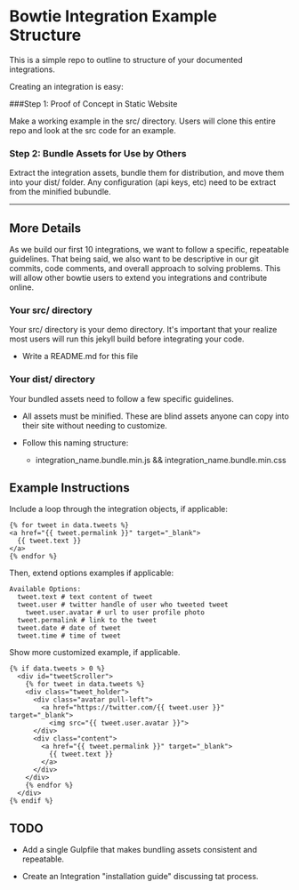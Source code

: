 Bowtie Integration Example Structure
===

This is a simple repo to outline to structure of your documented integrations.

Creating an integration is easy:

###Step 1: Proof of Concept in Static Website

Make a working example in the src/ directory. Users will clone this entire repo and look at the src code for an example.

### Step 2: Bundle Assets for Use by Others

Extract the integration assets, bundle them for distribution, and move them into your dist/ folder. Any configuration (api keys, etc) need to be extract from the minified bubundle.

---

More Details
---

As we build our first 10 integrations, we want to follow a specific, repeatable guidelines. That being said, we also want to be descriptive in our git commits, code comments, and overall approach to solving problems. This will allow other bowtie users to extend you integrations and contribute online.


### Your src/ directory

Your src/ directory is your demo directory. It's important that your realize most users will run this jekyll build before integrating your code.

* Write a README.md for this file


### Your dist/ directory

Your bundled assets need to follow a few specific guidelines.

* All assets must be minified. These are blind assets anyone can copy into their site without needing to customize.

* Follow this naming structure:
  * integration_name.bundle.min.js && integration_name.bundle.min.css


Example Instructions
---

Include a loop through the integration objects, if applicable:

```
{% for tweet in data.tweets %}
<a href="{{ tweet.permalink }}" target="_blank">
  {{ tweet.text }}
</a>
{% endfor %}
```

Then, extend options examples if applicable:

```
Available Options:
  tweet.text # text content of tweet
  tweet.user # twitter handle of user who tweeted tweet
    tweet.user.avatar # url to user profile photo
  tweet.permalink # link to the tweet
  tweet.date # date of tweet
  tweet.time # time of tweet

```

Show more customized example, if applicable.

```
{% if data.tweets > 0 %}
  <div id="tweetScroller">
    {% for tweet in data.tweets %}
    <div class="tweet_holder">
      <div class="avatar pull-left">
        <a href="https://twitter.com/{{ tweet.user }}" target="_blank">
          <img src="{{ tweet.user.avatar }}">
      </div>
      <div class="content">
        <a href="{{ tweet.permalink }}" target="_blank">
          {{ tweet.text }}
        </a>
      </div>
    </div>
    {% endfor %}
  </div>
{% endif %}

```


TODO
---

* Add a single Gulpfile that makes bundling assets consistent and repeatable.

* Create an Integration "installation guide" discussing tat process.


